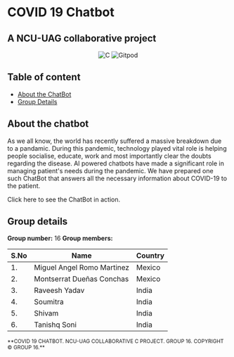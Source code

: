 # COVID 19 Chatbot 
## A NCU-UAG collaborative project

<div align=center>

![C](https://img.shields.io/badge/c-%2300599C.svg?style=for-the-badge&logo=c&logoColor=white) ![Gitpod](https://img.shields.io/badge/gitpod-f06611.svg?style=for-the-badge&logo=gitpod&logoColor=white)

</div>

## Table of content

- [About the ChatBot](#about-the-chatbot)
- [Group Details](#group-details)

## About the chatbot

As we all know, the world has recently suffered a massive breakdown due to a pandamic. During this pandemic, technology played vital role is helping people socialise, educate, work and most importantly clear the doubts regarding the disease. AI powered chatbots have made a significant role in managing patient's needs during the pandemic. We have prepared one such ChatBot that answers all the necessary information about COVID-19 to the patient.

Click here to see the ChatBot in action.

## Group details

**Group number:** 16
**Group members:**

| S.No | Name | Country |
| --- | --- | --- | 
| 1. | Miguel Angel Romo Martinez | Mexico |
| 2. | Montserrat Dueñas Conchas | Mexico |
| 3. | Raveesh Yadav | India |
| 4. | Soumitra | India |
| 5. | Shivam | India |
| 6. | Tanishq Soni | India |

<small>
**COVID 19 CHATBOT. NCU-UAG COLLABORATIVE C PROJECT. GROUP 16. COPYRIGHT © GROUP 16.**
</small>